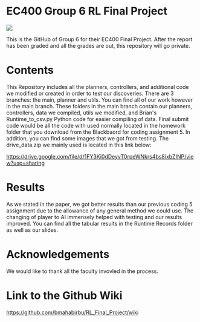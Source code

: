 # EC400 Group 6 RL Final Project

![](https://github.com/bmahabirbu/RL_Final_Project/blob/main/Images%20%26%20Screenshots/images/coollogo_com-167833855.gif)

This is the GitHub of Group 6 for their EC400 Final Project. After the report has been graded and all the grades are out, this repository will go private.

# Contents

This Repository includes all the planners, controllers, and additional code we modified or created in order to test our discoveries. There are 3 branches: the main, planner and utils. You can find all of our work however in the main branch. These folders in the main branch contain our planners, controllers, data we compiled, utils we modified, and Brian's Runtime_to_csv.py Python code for easier compiling of data. Final submit code would be all the code with used normally located in the homework folder that you download from the Blackbaord for coding assignment 5. In addition, you can find some images that we got from testing. The drive_data.zip we mainly used is located in this link below:

https://drive.google.com/file/d/1FY3Ki0dDeyvT0rpeWNkrs4bs8ixbZINP/view?usp=sharing

# Results

As we stated in the paper, we got better results than our previous coding 5 assignment due to the allowance of any general method we could use. The changing of player to AI immensely helped with testing and our results improved. You can find all the tabular results in the Runtime Records folder as well as our slides.

# Acknowledgements
We would like to thank all the faculty invovled in the process.

# Link to the Github Wiki
https://github.com/bmahabirbu/RL_Final_Project/wiki
